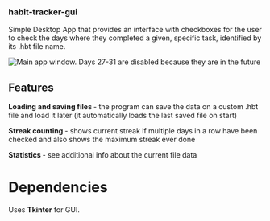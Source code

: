 ### habit-tracker-gui

Simple Desktop App that provides an interface with checkboxes for the user to check the days where they completed a given, specific task, identified by its .hbt file name.

![Main app window. Days 27-31 are disabled because they are in the future](https://i.imgur.com/nDqQ3ED.png)

## Features

<b> Loading and saving files </b> - the program can save the data on a custom .hbt file and load it later (it automatically loads the last saved file on start)

<b> Streak counting </b> - shows current streak if multiple days in a row have been checked and also shows the maximum streak ever done

<b> Statistics </b> - see additional info about the current file data 

# Dependencies

Uses <b>Tkinter</b> for GUI.
